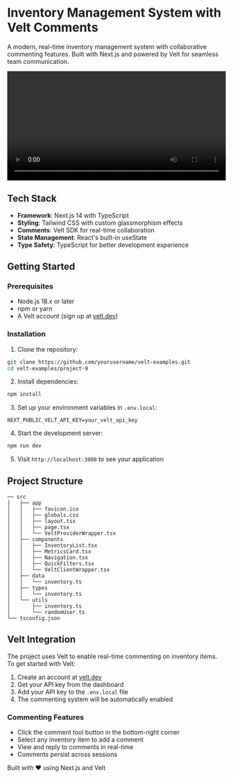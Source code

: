 # Inventory Management System with Velt Comments

A modern, real-time inventory management system with collaborative commenting features. Built with Next.js and powered by Velt for seamless team communication.

<video width="100%" controls>
  <source src="https://github.com/user-attachments/assets/f1afb18e-0893-4e82-97d8-31af2366c7af" type="video/mp4">
Your browser does not support the video tag.
</video>

## Tech Stack

- **Framework**: Next.js 14 with TypeScript
- **Styling**: Tailwind CSS with custom glassmorphism effects
- **Comments**: Velt SDK for real-time collaboration
- **State Management**: React's built-in useState
- **Type Safety**: TypeScript for better development experience

## Getting Started

### Prerequisites

- Node.js 18.x or later
- npm or yarn
- A Velt account (sign up at [velt.dev](https://velt.dev))

### Installation

1. Clone the repository:

```bash
git clone https://github.com/yourusername/velt-examples.git
cd velt-examples/project-9
```

2. Install dependencies:

```bash
npm install
```

3. Set up your environment variables in `.env.local`:

```env
NEXT_PUBLIC_VELT_API_KEY=your_velt_api_key
```

4. Start the development server:

```bash
npm run dev
```

5. Visit `http://localhost:3000` to see your application

## Project Structure

```
── src
│   ├── app
│   │   ├── favicon.ico
│   │   ├── globals.css
│   │   ├── layout.tsx
│   │   ├── page.tsx
│   │   └── VeltProviderWrapper.tsx
│   ├── components
│   │   ├── InventoryList.tsx
│   │   ├── MetricsCard.tsx
│   │   ├── Navigation.tsx
│   │   ├── QuickFilters.tsx
│   │   └── VeltClientWrapper.tsx
│   ├── data
│   │   └── inventory.ts
│   ├── types
│   │   └── inventory.ts
│   └── utils
│       ├── inventory.ts
│       └── randomUser.ts
└── tsconfig.json
```

## Velt Integration

The project uses Velt to enable real-time commenting on inventory items. To get started with Velt:

1. Create an account at [velt.dev](https://velt.dev)
2. Get your API key from the dashboard
3. Add your API key to the `.env.local` file
4. The commenting system will be automatically enabled

### Commenting Features

- Click the comment tool button in the bottom-right corner
- Select any inventory item to add a comment
- View and reply to comments in real-time
- Comments persist across sessions

Built with ❤️ using Next.js and Velt
